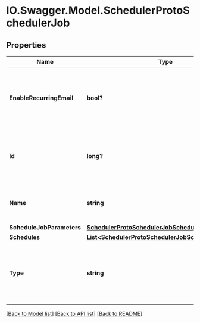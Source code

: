 # IO.Swagger.Model.SchedulerProtoSchedulerJob
## Properties

Name | Type | Description | Notes
------------ | ------------- | ------------- | -------------
**EnableRecurringEmail** | **bool?** | The boolean which specifies if this job is to be scheduled or not. | [optional] 
**Id** | **long?** | The unique id for the scheduled job assigned by the cluster. | [optional] 
**Name** | **string** | The name of the scheduled job given by the user. | [optional] 
**ScheduleJobParameters** | [**SchedulerProtoSchedulerJobScheduleJobParameters**](SchedulerProtoSchedulerJobScheduleJobParameters.md) |  | [optional] 
**Schedules** | [**List&lt;SchedulerProtoSchedulerJobSchedule&gt;**](SchedulerProtoSchedulerJobSchedule.md) |  | [optional] 
**Type** | **string** | Specifies the type of the job. The enum which defines the Job type of the job. | [optional] 

[[Back to Model list]](../README.md#documentation-for-models) [[Back to API list]](../README.md#documentation-for-api-endpoints) [[Back to README]](../README.md)

